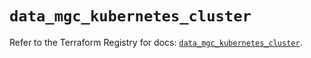 # `data_mgc_kubernetes_cluster`

Refer to the Terraform Registry for docs: [`data_mgc_kubernetes_cluster`](https://registry.terraform.io/providers/magalucloud/mgc/0.39.0/docs/data-sources/kubernetes_cluster).
